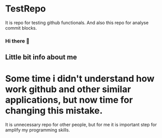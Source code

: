 # TestRepo
It is repo for testing github functionals. And also this repo for analyse commit blocks.

### Hi there 🤪
## Little bit info about me
# Some time i didn't understand how work github and other similar applications, but now time for changing this mistake.
It is unnecessary repo for other people, but for me it is important step for amplify my programming skills.
